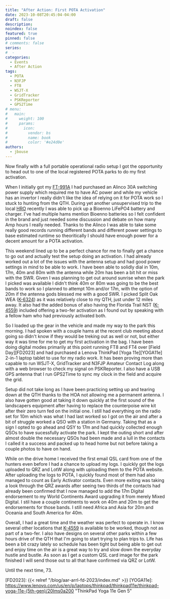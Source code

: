 ```yaml
---
title: "After Action: First POTA Activation"
date: 2023-10-08T20:45:04-04:00
draft: false
description: 
noindex: false
featured: true
pinned: false
# comments: false
series:
#  - 
categories:
  - Events
  - After Action
tags:
  - POTA
  - N3FJP
  - FT8
  - WSJT-X
  - GridTracker
  - PSKReporter
  - GPS2Time
# menu:
#   main:
#     weight: 100
#     params:
#       icon:
#         vendor: bs
#         name: book
#         color: '#e24d0e'
authors:
  - jbouse
---
```


Now finally with a full portable operational radio setup I got the opportunity to head out to one of the local registered POTA parks to do my first activation.

<!--more-->

When I initially got my [FT-991A] I had purchased an Alinco 30A switching power supply which required me to have AC power and while my vehicle has an invertor I really didn't like the idea of relying on it for POTA work so I stuck to hunting from the QTH. During yet another unsupervised trip to the local [HRO] recently I was able to pick up a Bioenno LiFePO4 battery and charger. I've had multiple hams mention Bioenno batteries so I felt confident in the brand and just needed some discussion and debate on how many Amp hours I really needed. Thanks to the Alinco I was able to take some really good records running different bands and different power settings to base estimated runtime so theoritically I should have enough power for a decent amount for a POTA activation.

This weekend lined up to be a perfect chance for me to finally get a chance to go out and actually test the setup doing an activation. I had already worked out a lot of the issues with the antenna setup and had good power settings in mind to be able to work. I have been able to solidly dial in 10m, 17m, 40m and 80m with the antenna while 20m has been a bit hit or miss with the SWR. Given I was planning to get out around sunrise when the park I picked was available I didn't think 40m or 80m was going to be the best bands to work so I planned to attempt 10m and/or 17m, with the option of 20m if the antenna gods blessed me with a good SWR. I picked Split Oak WEA ([K-6324]) as it was relatively close to my QTH,  just under 12 miles away. It also had the added bonus of also having the Florida Trail NST ([K-4559]) included offering a two-fer activation as I found out by speaking with a fellow ham who had previously activated both.

So I loaded up the gear in the vehicle and made my way to the park this morning. I had spoken with a couple hams at the recent club meeting about going so didn't know if they would be treking out as well or not, but either way it was time for me to get my first activation in the bag. I have been doing digital modes primarily at this point running FT8 and FT4 over [Field Day][FD2023] and had purchased a Lenova ThinkPad [Yoga 11e][YOGA11e] 2-in-1 laptop tablet to use for my radio work. It has been proving more than capable to run WSJT-X, GridTracker and N3FJP Amateur Contact Log along with a web browser to check my signal on PSKReporter. I also have a USB GPS antenna that I run GPS2Time to sync my clock in the field and acquire the grid.

Setup did not take long as I have been practicing setting up and tearing down at the QTH thanks to the HOA not allowing me a permanent antenna. I also have gotten good at taking it down quickly at the first sound of the landscapers equipment after having to replace the counterpoise wire kit after their zero turn fed on the initial one. I still had everything on the radio set for 10m which was what I had last worked so I got on the air and after a bit of struggle worked a QSO with a station in Germany. Taking that as a sign I opted to go ahead and QSY to 17m and had quickly collected enough QSOs to have sucessfully activate the park. I kept the outing short and after almost double the necessary QSOs had been made and a lull in the contacts I called it a success and packed up to head home but not before taking a couple photos to have on hand.

While on the drive home I received the first email QSL card from one of the hunters even before I had a chance to upload my logs. I quickly got the logs uploaded to QRZ and LotW along with uploading them to the POTA website. After uploading the logs to POTA, I quickly found most of them had also managed to count as Early Activator contacts. Even more exiting was taking a look through the QRZ awards after seeing two thirds of the contacts had already been confirmed that I now managed to add the 17m Digital endorsement to my World Continents Award upgrading it from merely Mixed Digital. I stil have a couple continents to work on 40m and 20m to get the endorsements for those bands. I still need Africa and Asia for 20m and Oceania and South America for 40m.

Overall, I had a great time and the weather was perfect to operate in. I know several other locations that [K-4559] is available to be worked, though not as part of a two-fer. I also have designs on several other parks within a few hours drive of the QTH that I'm going to start trying to plan trips to. Life has been a bit crazy lately so schedule has been tight but being able to get out and enjoy time on the air is a great way to try and slow down the everyday hustle and bustle. As soon as I get a custom QSL card image for the park finished I will send those out to all that have confirmed via QRZ or LotW.

Until the next time, 73.

[FT-991A]: https://www.yaesu.com/indexVS.cfm?cmd=DisplayProducts&ProdCatID=102&encProdID=490C4A71118AD0F4E825E89D821B73BB "Yaesu FT-991A"
[HRO]: https://www.hamradio.com/ "Ham Radio Outlet"
[K-6324]: https://pota.app/#/park/K-6324 "Split Oak Forest Wildlife Area"
[K-4559]: https://pota.app/#/park/K-4559 "Florida Trail National Scenic Trail"
[FD2023]: {{< relref "/blog/aar-arrl-fd-2023/index.md" >}}
[YOGA11e]: https://www.lenovo.com/us/en/p/laptops/thinkpad/thinkpad11e/thinkpad-yoga-11e-(5th-gen)/20lms0a200 "ThinkPad Yoga 11e Gen 5"
